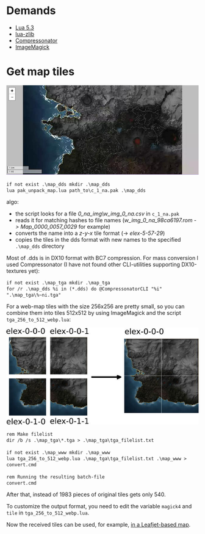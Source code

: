 # Demands
* [Lua 5.3](https://www.lua.org/)
* [lua-zlib](https://github.com/brimworks/lua-zlib)
* [Compressonator](https://gpuopen.com/gaming-product/compressonator/)
* [ImageMagick](https://www.imagemagick.org/script/index.php)

# Get map tiles

[![map example](/docs/img/map_example.jpg?raw=true "Example map with Leafjet")](https://hhrhhr.github.io/LuaELEX/elex.html)

````
if not exist .\map_dds mkdir .\map_dds
lua pak_unpack_map.lua path_to\c_1_na.pak .\map_dds
````

algo:
* the script looks for a file *0_na_img\w_img_0_na.csv* in ````c_1_na.pak````
* reads it for matching hashes to file names (*w_img_0_na_98ca6197.rom -> Map_0000_0057_0029* for example)
* converts the name into a *z-y-x* tile format (-> *elex-5-57-29*)
* copies the tiles in the dds format with new names to the specified ````.\map_dds```` directory

Most of .dds is in DX10 format with BC7 compression. For mass conversion I used Compressonator (I have not found other CLI-utilities supporting DX10-textures yet):

````
if not exist .\map_tga mkdir .\map_tga
for /r .\map_dds %i in (*.dds) do @CompressonatorCLI "%i" ".\map_tga\%~ni.tga"
````

For a web-map tiles with the size 256x256 are pretty small, so you can combine them into tiles 512x512 by using ImageMagick and the script ````tga_256_to_512_webp.lua````:

![about merge](/docs/img/merge.jpg?raw=true "merge 4 to 1")

````
rem Make filelist
dir /b /s .\map_tga\*.tga > .\map_tga\tga_filelist.txt

if not exist .\map_www mkdir .\map_www
lua tga_256_to_512_webp.lua .\map_tga\tga_filelist.txt .\map_www > convert.cmd

rem Running the resulting batch-file
convert.cmd
````

After that, instead of 1983 pieces of original tiles gets only 540.

To customize the output format, you need to edit the variable ````magick4```` and ````tile```` in ````tga_256_to_512_webp.lua````.

Now the received tiles can be used, for example, [in a Leafjet-based map](https://hhrhhr.github.io/LuaELEX/elex.html).
